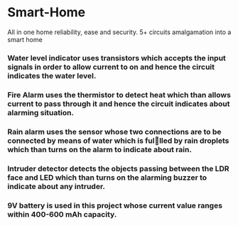 # Smart-Home
All in one home reliability, ease and security. 5+ circuits amalgamation into a smart home

### Water level indicator uses transistors which accepts the input signals in order to allow current to on and hence the circuit indicates the water level.
### Fire Alarm uses the thermistor to detect heat which than allows current to pass through it and hence the circuit indicates about alarming situation.
### Rain alarm uses the sensor whose two connections are to be connected by means of water which is fullled by rain droplets which than turns on the alarm to indicate about rain.
### Intruder detector detects the objects passing between the LDR face and LED which than turns on the alarming buzzer to indicate about any intruder.
### 9V battery is used in this project whose current value ranges within 400-600 mAh capacity.
